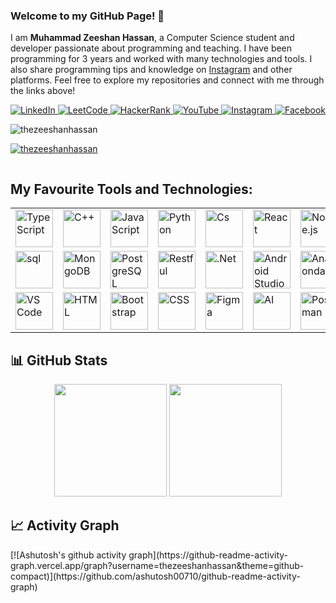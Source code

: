 
### Welcome to my GitHub Page! 👋

I am **Muhammad Zeeshan Hassan**, a Computer Science student and developer passionate about programming and teaching. I have been programming for 3 years and worked with many technologies and tools.
I also share programming tips and knowledge on [Instagram](https://instagram.com/thezeeshanhassan_) and other platforms.
Feel free to explore my repositories and connect with me through the links above!


<div align="center">
  <a href="https://linkedin.com/in/thezeeshanhassan" target="_blank">
    <img src="https://img.shields.io/badge/LinkedIn-0077B5?style=for-the-badge&logo=linkedin&logoColor=white" alt="LinkedIn">
  </a>
  <a href="https://leetcode.com/thezeeshanhassan" target="_blank">
    <img src="https://img.shields.io/badge/LeetCode-FE7A16?style=for-the-badge&logo=leetcode&logoColor=white" alt="LeetCode">
  </a>
  <a href="https://www.hackerrank.com/profile/thezeeshanhassan" target="_blank">
    <img src="https://img.shields.io/badge/HackerRank-2EC866?style=for-the-badge&logo=hackerrank&logoColor=white" alt="HackerRank">
  </a>
  <a href="https://www.youtube.com/@ZeeshanHassanKhawaja" target="_blank">
    <img src="https://img.shields.io/badge/YouTube-FF0000?style=for-the-badge&logo=youtube&logoColor=white" alt="YouTube">
  </a>
  <a href="https://instagram.com/thezeeshanhassan_" target="_blank">
    <img src="https://img.shields.io/badge/Instagram-E4405F?style=for-the-badge&logo=instagram&logoColor=white" alt="Instagram">
  </a>
  <a href="https://facebook.com/thezeeshanhassan" target="_blank">
    <img src="https://img.shields.io/badge/Facebook-E4405F?style=for-the-badge&logo=facebook&logoColor=white" alt="Facebook">
  </a>
</div>


<p align="left"> <img src="https://komarev.com/ghpvc/?username=thezeeshanhassan&label=Profile%20views&color=0e75b6&style=flat" alt="thezeeshanhassan" /> </p>
<p align="left"> <a href="https://github.com/ryo-ma/github-profile-trophy"><img src="https://github-profile-trophy.vercel.app/?username=thezeeshanhassan" alt="thezeeshanhassan" /></a> </p>
<p align="left"> <a href="https://twitter.com/" target="blank"><img src="https://img.shields.io/twitter/follow/?logo=twitter&style=for-the-badge" alt="" /></a> </p>


<h2 align="left"> My Favourite Tools and Technologies: </h2>


<div align="center">
  <table>
    <tr>
      <td><img src="https://skillicons.dev/icons?i=ts" alt="TypeScript" width="60" /></td>
      <td><img src="https://skillicons.dev/icons?i=cpp" alt="C++" width="60" /></td>
      <td><img src="https://skillicons.dev/icons?i=js" alt="JavaScript" width="60" /></td>
      <td><img src="https://skillicons.dev/icons?i=python" alt="Python" width="60" /></td>
      <td><img src="https://skillicons.dev/icons?i=cs" alt="Cs" width="60" /></td>
      <td><img src="https://skillicons.dev/icons?i=react" alt="React" width="60" /></td>
      <td><img src="https://skillicons.dev/icons?i=nodejs" alt="Node.js" width="60" /></td>
      <td><img src="https://skillicons.dev/icons?i=express" alt="Express" width="60" /></td>
      <td><img src="https://skillicons.dev/icons?i=prisma" alt="Prisma" width="60" /></td>
      <td><img src="https://skillicons.dev/icons?i=tailwind" alt="tailwind" width="60" /></td>
    </tr>
    <tr>
      <td><img src="https://skillicons.dev/icons?i=mysql" alt="sql" width="60" /></td>
       <td><img src="https://skillicons.dev/icons?i=mongodb" alt="MongoDB" width="60" /></td>
      <td><img src="https://skillicons.dev/icons?i=postgresql" alt="PostgreSQL" width="60" /></td>
      <td><img src="https://raw.githubusercontent.com/marwin1991/profile-technology-icons/refs/heads/main/icons/rest.png" alt="Restful" width="60" /></td>
       <td><img src="https://skillicons.dev/icons?i=dotnet" alt=".Net" width="60" /></td>
       <td><img src="https://skillicons.dev/icons?i=androidstudio" alt="Android Studio" width="60" /></td>
      <td><img src="https://skillicons.dev/icons?i=anaconda" alt="Anaconda" width="60" /></td>
      <td><img src="https://skillicons.dev/icons?i=npm" alt="NPM" width="60" /></td>
      <td><img src="https://skillicons.dev/icons?i=git" alt="Git" width="60" /></td>
      <td><img src="https://skillicons.dev/icons?i=github" alt="GitHub" width="60" /></td>
    </tr>
    <tr>
      <td><img src="https://skillicons.dev/icons?i=vscode" alt="VS Code" width="60" /></td>
     <td><img src="https://skillicons.dev/icons?i=html" alt="HTML" width="60" /></td>
      <td><img src="https://skillicons.dev/icons?i=bootstrap" alt="Bootstrap" width="60" /></td>
      <td><img src="https://skillicons.dev/icons?i=css" alt="CSS" width="60" /></td>
      <td><img src="https://skillicons.dev/icons?i=figma" alt="Figma" width="60" /></td>
      <td><img src="https://skillicons.dev/icons?i=ai" alt="AI" width="60" /></td>
      <td><img src="https://skillicons.dev/icons?i=postman" alt="Postman" width="60" /></td>
      <td><img src="https://skillicons.dev/icons?i=linux" alt="Linux" width="60" /></td>
      <td><img src="https://skillicons.dev/icons?i=windows" alt="Windows" width="60" /></td>
      <td><img src="https://skillicons.dev/icons?i=java" alt="Java" width="60" /></td>
    </tr>
  </table>
</div>


<h2 align="left">📊 GitHub Stats</h2>
<div align="center">
  <img height="180em" src="https://github-readme-stats.vercel.app/api?username=thezeeshanhassan&show_icons=true&theme=vision-friendly-dark&include_all_commits=true&count_private=true"/>
  <img height="180em" src="https://github-readme-stats.vercel.app/api/top-langs/?username=thezeeshanhassan&layout=compact&langs_count=8&theme=vision-friendly-dark"/>
</div>
<h2 align="left">📈 Activity Graph</h2>
[![Ashutosh's github activity graph](https://github-readme-activity-graph.vercel.app/graph?username=thezeeshanhassan&theme=github-compact)](https://github.com/ashutosh00710/github-readme-activity-graph)
